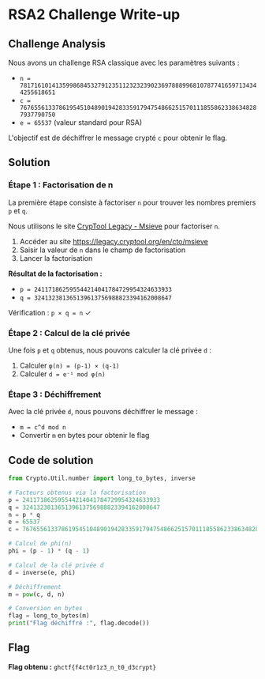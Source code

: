 # RSA2 Challenge Write-up

## Challenge Analysis

Nous avons un challenge RSA classique avec les paramètres suivants :

- `n = 78171610141359986845327912351123232390236978889968107877416597134344255618651`
- `c = 76765561337861954510489019428335917947548662515701118558623386348287937790750`
- `e = 65537` (valeur standard pour RSA)

L'objectif est de déchiffrer le message crypté `c` pour obtenir le flag.

## Solution

### Étape 1 : Factorisation de n

La première étape consiste à factoriser `n` pour trouver les nombres premiers `p` et `q`.

Nous utilisons le site [CrypTool Legacy - Msieve](https://legacy.cryptool.org/en/cto/msieve) pour factoriser `n`.

1. Accéder au site https://legacy.cryptool.org/en/cto/msieve
2. Saisir la valeur de `n` dans le champ de factorisation
3. Lancer la factorisation

**Résultat de la factorisation :**

- `p = 241171862595544214041784729954324633933`
- `q = 324132381365139613756988823394162008647`

Vérification : `p × q = n` ✓

### Étape 2 : Calcul de la clé privée

Une fois `p` et `q` obtenus, nous pouvons calculer la clé privée `d` :

1. Calculer `φ(n) = (p-1) × (q-1)`
2. Calculer `d = e⁻¹ mod φ(n)`

### Étape 3 : Déchiffrement

Avec la clé privée `d`, nous pouvons déchiffrer le message :

- `m = c^d mod n`
- Convertir `m` en bytes pour obtenir le flag

## Code de solution

```python
from Crypto.Util.number import long_to_bytes, inverse

# Facteurs obtenus via la factorisation
p = 241171862595544214041784729954324633933
q = 324132381365139613756988823394162008647
n = p * q
e = 65537
c = 76765561337861954510489019428335917947548662515701118558623386348287937790750

# Calcul de phi(n)
phi = (p - 1) * (q - 1)

# Calcul de la clé privée d
d = inverse(e, phi)

# Déchiffrement
m = pow(c, d, n)

# Conversion en bytes
flag = long_to_bytes(m)
print("Flag déchiffré :", flag.decode())
```

## Flag

**Flag obtenu :** `ghctf{f4ct0r1z3_n_t0_d3crypt}`
